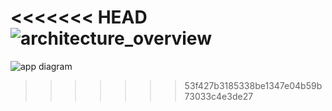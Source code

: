 <<<<<<< HEAD
![architecture_overview](https://github.com/coding-kiko/Pibardos_app/blob/main/readme/pibardos_app_architecture.jpg?raw=true)
=======
![app diagram](https://static.pibardosapp.com/800/pibardos_app_architecture.jpg)
>>>>>>> 53f427b3185338be1347e04b59b73033c4e3de27
